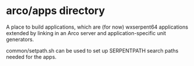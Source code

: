 # arco/apps directory

A place to build applications, which are (for now) wxserpent64 applications
extended by linking in an Arco server and application-specific unit generators.

common/setpath.sh can be used to set up SERPENTPATH search paths needed for
the apps.
